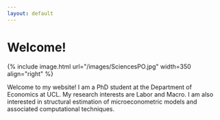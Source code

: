 ```yaml
---
layout: default
---
```


# Welcome!

{% include image.html url="/images/SciencesPO.jpg" width=350 align="right" %}
<br>



Welcome to my website! I am a PhD student at the Department of Economics at UCL. My research interests are Labor and Macro. I am also interested in structural estimation of microeconometric models and associated computational techniques.





